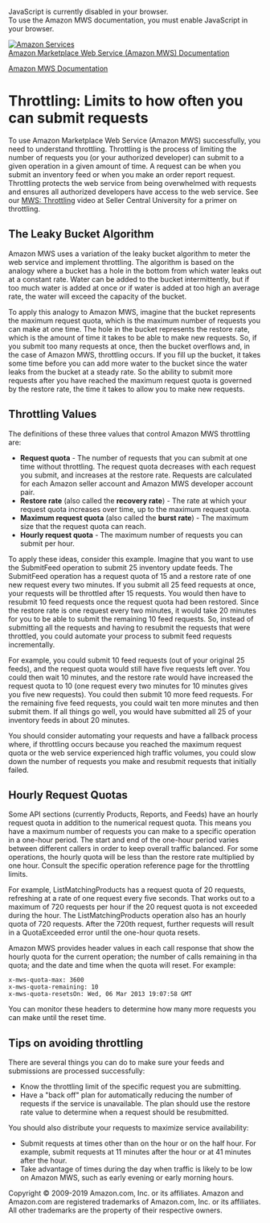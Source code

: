 <div id="MWSDX_noscript">

JavaScript is currently disabled in your browser.  
To use the Amazon MWS documentation, you must enable JavaScript in your
browser.

</div>

<div id="MWSDX_divtop">

[![Amazon
Services](https://images-na.ssl-images-amazon.com/images/G/08/mwsportal/fr_FR/amazonservices.gif
"Amazon Services")](http://services.amazon.fr)  
<span id="MWSDX_titlebar">[Amazon Marketplace Web Service (Amazon MWS)
Documentation](https://developer.amazonservices.fr/gp/mws/docs.html)</span>

</div>

<div id="MWSDX_divbottom">

<div id="MWSDX_divleft">

<div id="MWSDX_toc">

</div>

</div>

<div id="MWSDX_divright">

<div id="MWSDX_content">

<span id="MWSDX_breadcrumbs">[Amazon MWS
Documentation](https://developer.amazonservices.fr/gp/mws/docs.html)</span>

<div id="DG_Throttling" class="nested0">

# Throttling: Limits to how often you can submit requests

<div class="body">

To use <span class="ph">Amazon Marketplace Web Service (Amazon
MWS)</span> successfully, you need to understand throttling. Throttling
is the process of limiting the number of requests you (or your
authorized developer) can submit to a given operation in a given amount
of time. A request can be when you submit an inventory feed or when you
make an order report request. Throttling protects the web service from
being overwhelmed with requests and ensures all authorized developers
have access to the web service. See our [MWS:
Throttling](https://sellercentral.amazon.com/learn/courses?ref_=su_home_c54_m243&courseId=54&moduleId=243)
video at Seller Central University for a primer on throttling.

<div class="section">

## The Leaky Bucket Algorithm

<span class="ph">Amazon MWS</span> uses a variation of the leaky bucket
algorithm to meter the web service and implement throttling. The
algorithm is based on the analogy where a bucket has a hole in the
bottom from which water leaks out at a constant rate. Water can be added
to the bucket intermittently, but if too much water is added at once or
if water is added at too high an average rate, the water will exceed the
capacity of the bucket.

To apply this analogy to <span class="ph">Amazon MWS</span>, imagine
that the bucket represents the maximum request quota, which is the
maximum number of requests you can make at one time. The hole in the
bucket represents the restore rate, which is the amount of time it takes
to be able to make new requests. So, if you submit too many requests at
once, then the bucket overflows and, in the case of
<span class="ph">Amazon MWS</span>, throttling occurs. If you fill up
the bucket, it takes some time before you can add more water to the
bucket since the water leaks from the bucket at a steady rate. So the
ability to submit more requests after you have reached the maximum
request quota is governed by the restore rate, the time it takes to
allow you to make new requests.

</div>

<div class="section">

## Throttling Values

The definitions of these three values that control
<span class="ph">Amazon MWS</span> throttling are:

  - **Request quota** - The number of requests that you can submit at
    one time without throttling. The request quota decreases with each
    request you submit, and increases at the restore rate. Requests are
    calculated for each Amazon seller account and Amazon MWS developer
    account pair.
  - **Restore rate** (also called the **recovery rate**) - The rate at
    which your request quota increases over time, up to the maximum
    request quota.
  - **Maximum request quota** (also called the **burst rate**) - The
    maximum size that the request quota can reach.
  - **Hourly request quota** - The maximum number of requests you can
    submit per hour.

To apply these ideas, consider this example. Imagine that you want to
use the <span class="keyword apiname">SubmitFeed</span> operation to
submit 25 inventory update feeds. The
<span class="keyword apiname">SubmitFeed</span> operation has a request
quota of 15 and a restore rate of one new request every two minutes. If
you submit all 25 feed requests at once, your requests will be throttled
after 15 requests. You would then have to resubmit 10 feed requests once
the request quota had been restored. Since the restore rate is one
request every two minutes, it would take 20 minutes for you to be able
to submit the remaining 10 feed requests. So, instead of submitting all
the requests and having to resubmit the requests that were throttled,
you could automate your process to submit feed requests incrementally.

For example, you could submit 10 feed requests (out of your original 25
feeds), and the request quota would still have five requests left over.
You could then wait 10 minutes, and the restore rate would have
increased the request quota to 10 (one request every two minutes for 10
minutes gives you five new requests). You could then submit 10 more feed
requests. For the remaining five feed requests, you could wait ten more
minutes and then submit them. If all things go well, you would have
submitted all 25 of your inventory feeds in about 20 minutes.

You should consider automating your requests and have a fallback process
where, if throttling occurs because you reached the maximum request
quota or the web service experienced high traffic volumes, you could
slow down the number of requests you make and resubmit requests that
initially failed.

</div>

<div class="section">

## Hourly Request Quotas

Some API sections (currently Products, Reports, and Feeds) have an
hourly request quota in addition to the numerical request quota. This
means you have a maximum number of requests you can make to a specific
operation in a one-hour period. The start and end of the one-hour period
varies between different callers in order to keep overall traffic
balanced. For some operations, the hourly quota will be less than the
restore rate multiplied by one hour. Consult the specific operation
reference page for the throttling limits.

For example, <span class="keyword apiname">ListMatchingProducts</span>
has a request quota of 20 requests, refreshing at a rate of one request
every five seconds. That works out to a maximum of 720 requests per hour
if the 20 request quota is not exceeded during the hour. The
<span class="keyword apiname">ListMatchingProducts</span> operation also
has an hourly quota of 720 requests. After the 720th request, further
requests will result in a
<span class="keyword parmname">QuotaExceeded</span> error until the
one-hour quota resets.

<span class="ph">Amazon MWS</span> provides header values in each call
response that show the hourly quota for the current operation; the
number of calls remaining in tha quota; and the date and time when the
quota will reset. For example:

``` pre codeblock
x-mws-quota-max: 3600
x-mws-quota-remaining: 10
x-mws-quota-resetsOn: Wed, 06 Mar 2013 19:07:58 GMT
```

You can monitor these headers to determine how many more requests you
can make until the reset time.

</div>

<div id="DG_Throttling__Best_Practices_Requests" class="section">

## Tips on avoiding throttling

There are several things you can do to make sure your feeds and
submissions are processed successfully:

  - Know the throttling limit of the specific request you are
    submitting.
  - Have a "back off" plan for automatically reducing the number of
    requests if the service is unavailable. The plan should use the
    restore rate value to determine when a request should be
    resubmitted.

You should also distribute your requests to maximize service
availability:

  - Submit requests at times other than on the hour or on the half hour.
    For example, submit requests at 11 minutes after the hour or at 41
    minutes after the hour.
  - Take advantage of times during the day when traffic is likely to be
    low on Amazon MWS, such as early evening or early morning hours.

</div>

</div>

</div>

<div id="MWSDX_footer">

Copyright © 2009-2019 Amazon.com, Inc. or its affiliates. Amazon and
Amazon.com are registered trademarks of Amazon.com, Inc. or its
affiliates. All other trademarks are the property of their respective
owners.

</div>

</div>

</div>

<div style="clear: both;">

</div>

</div>
